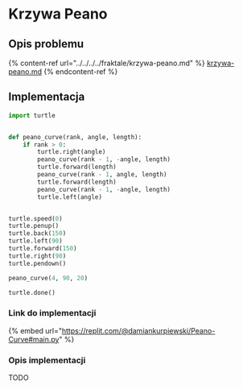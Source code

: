# Krzywa Peano

## Opis problemu

{% content-ref url="../../../../fraktale/krzywa-peano.md" %}
[krzywa-peano.md](../../../../fraktale/krzywa-peano.md)
{% endcontent-ref %}

## Implementacja

```python
import turtle


def peano_curve(rank, angle, length):
    if rank > 0:
        turtle.right(angle)
        peano_curve(rank - 1, -angle, length)
        turtle.forward(length)
        peano_curve(rank - 1, angle, length)
        turtle.forward(length)
        peano_curve(rank - 1, -angle, length)
        turtle.left(angle)


turtle.speed(0)
turtle.penup()
turtle.back(150)
turtle.left(90)
turtle.forward(150)
turtle.right(90)
turtle.pendown()

peano_curve(4, 90, 20)

turtle.done()
```

### Link do implementacji

{% embed url="https://replit.com/@damiankurpiewski/Peano-Curve#main.py" %}

### Opis implementacji

TODO
